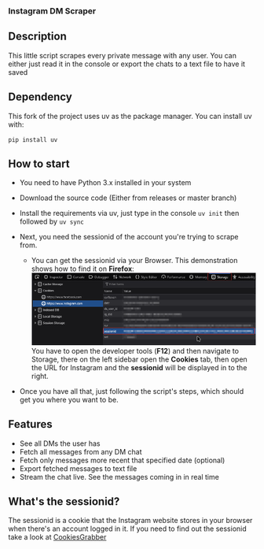 ### Instagram DM Scraper

## Description
This little script scrapes every private message with any user. You can either just read it in the console or export the chats to a text file to have it saved

## Dependency

This fork of the project uses uv as the package manager.
You can install uv with:

```pwsh
pip install uv
```


## How to start
- You need to have Python 3.x installed in your system
- Download the source code (Either from releases or master branch)
- Install the requirements via uv, just type in the console `uv init` then followed by `uv sync`
- Next, you need the sessionid of the account you're trying to scrape from.

    - You can get the sessionid via your Browser. This demonstration shows how to find it on **Firefox**:
      ![Location of the Instagram sessionid cookie in Firefox's Developer Tools](docs/images/sessionid_location.png)
      You have to open the developer tools (**F12**) and then navigate to Storage, there on the left sidebar open the **Cookies** tab, then open the URL for Instagram and the **sessionid** will be displayed in to the right.
- Once you have all that, just following the script's steps, which should get you where you want to be.

## Features
- See all DMs the user has
- Fetch all messages from any DM chat
- Fetch only messages more recent that specified date (optional)
- Export fetched messages to text file
- Stream the chat live. See the messages coming in in real time

## What's the sessionid?
The sessionid is a cookie that the Instagram website stores in your browser when there's an account logged in it.
If you need to find out the sessionid take a look at [CookiesGrabber](https://github.com/xlysander12/CookiesGrabber)
